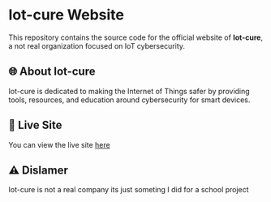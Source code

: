 # Iot-cure Website

This repository contains the source code for the official website of **Iot-cure**, a not real organization focused on IoT cybersecurity.

## 🌐 About Iot-cure

Iot-cure is dedicated to making the Internet of Things safer by providing tools, resources, and education around cybersecurity for smart devices.

## 🚀 Live Site

You can view the live site [here](https://iot-cure.github.io/IoT-Cure-Website/)

## ⚠️ Dislamer 

Iot-cure is not a real company its just someting I did for a school project
